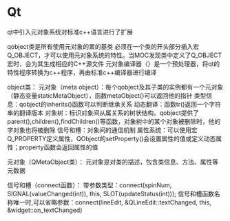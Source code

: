# Qt
qt中引入元对象系统对标准c++语言进行了扩展

qobject类是所有使用元对象的累的基类
必须在一个类的开头部分插入宏Q_OBJECT，才可以使用元对象系统的特性。当MOC发现类中定义了Q_OBJECT宏时，会为其生成相应的C++源文件
元对象编译器（）是一个预处理器，将qt的特性程序转换为c++程序，再由标准c++编译器进行编译

object类：
元对象（meta object）：每个qobject及其子类的实例都有一个元对象（静态变量staticMetaObject），函数metaObject()可以返回他的指针
类型信息：qobject的inherits()函数可以判断继承关系
动态翻译：函数tr()返回一个字符串的翻译版本
对象树：标识对象间从属关系的树状结构。qobject提供了parent(),children(),findChildren()等函数，对象树中的某个对象被删除时，他的字对象也将被删除
信号和槽：对象间的通信机制
属性系统：可以使用宏Q_PROPERTY定义属性，QObject的setProperty()会设置属性的值或定义动态属性；property函数会返回属性的值

元对象（QMetaObject类）：
元对象是对类的描述，包含类信息、方法、属性等元数据

信号和槽（connect函数）：
带参数类型：connect(spinNum, SIGNAL(valueChanged(int)), this, SLOT(updateStatus(int)));
信号和槽函数名称唯一时,可以省略参数：connect(lineEdit, &QLineEdit::textChanged, this, &widget::on_textChanged)
